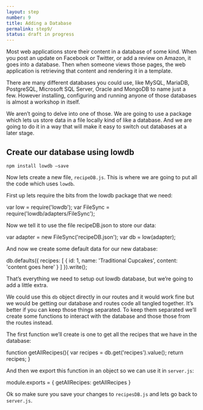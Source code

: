 ```yaml
---
layout: step
number: 9
title: Adding a Database
permalink: step9/
status: draft in progress
---
```


Most web applications store their content in a database of some kind. When you post an update on Facebook or Twitter, or add a review on Amazon, it goes into a database.  Then when someone views those pages, the web application is retrieving that content and rendering it in a template.

There are many different databases you could use, like MySQL, MariaDB, PostgreSQL, Microsoft SQL Server, Oracle and MongoDB to name just a few.  However installing, configuring and running anyone of those databases is almost a workshop in itself.

We aren’t going to delve into one of those.  We are going to use a package which lets us store data in a file locally kind of like a database.  And we are going to do it in a way that will make it easy to switch out databases at a later stage.

## Create our database using lowdb

`npm install lowdb —save`


Now lets create a new file, `recipeDB.js`.  This is where we are going to put all the code which uses `lowdb`.

First up lets require the bits from the lowdb package that we need:

var low = require('lowdb');
var FileSync = require('lowdb/adapters/FileSync');

Now we tell it to use the file recipeDB.json to store our data:

var adapter = new FileSync('recipeDB.json');
var db = low(adapter);

And now we create some default data for our new database:

db.defaults({
  recipes: [
    {
      id: 1,
      name: 'Traditional Cupcakes',
      content: 'content goes here'
    }
  ]
}).write();

That’s everything we need to setup out lowdb database, but we’re going to add a little extra.

We could use this `db` object directly in our routes and it would work fine but we would be getting our database and routes code all tangled together.  It’s better if you can keep those things separated.  To keep them separated we’ll create some functions to interact with the database and those those from the routes instead.

The first function we’ll create is one to get all the recipes that we have in the database:

function getAllRecipes(){
  var recipes = db.get('recipes').value();
  return recipes;
}

And then we export this function in an object so we can use it in `server.js`:

module.exports = {
  getAllRecipes: getAllRecipes
}

Ok so make sure you save your changes to `recipesDB.js` and lets go back to `server.js`.





